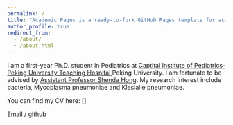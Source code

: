```yaml
---
permalink: /
title: "Academic Pages is a ready-to-fork GitHub Pages template for academic personal websites"
author_profile: true
redirect_from: 
  - /about/
  - /about.html
---
```


I am a first-year Ph.D. student in Pediatrics at [Captital Institute of Pediatrics-Peking University Teaching Hospital](
www.shouer.com.cn),Peking University. I am fortunate to be advised by [Assistant Professor Shenda Hong](https://hsd1503.github.io). My research interest include bacteria, Mycoplasma pneumoniae and Klesialle pneumoniae.

You can find my CV here: []

[Email](mailto:yujie5376@163.com) / [github](https://github.com/yujie7799)
